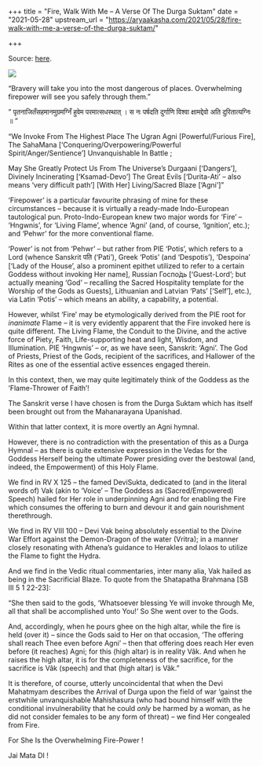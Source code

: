 +++
title = "Fire, Walk With Me – A Verse Of The Durga Suktam"
date = "2021-05-28"
upstream_url = "https://aryaakasha.com/2021/05/28/fire-walk-with-me-a-verse-of-the-durga-suktam/"

+++

Source: [here](https://aryaakasha.com/2021/05/28/fire-walk-with-me-a-verse-of-the-durga-suktam/).

![](https://aryaakasha.files.wordpress.com/2021/05/e443bb589a520b2d14b4bb0e53e38975.jpg?w=693)

“Bravery will take you into the most dangerous of places. Overwhelming firepower will see you safely through them.”

” पृतनाजितँसहमानमुग्रमग्निँ हुवेम परमात्सधस्थात् । स नः पर्षदति दुर्गाणि विश्वा क्षामद्देवो अति दुरितात्यग्निः ॥ “

“We Invoke From The Highest Place The Ugran Agni \[Powerful/Furious Fire\], The SahaMana \[‘Conquering/Overpowering/Powerful Spirit/Anger/Sentience’\] Unvanquishable In Battle ;

May She Greatly Protect Us From The Universe’s Durgaani \[‘Dangers’\], Divinely Incinerating \[‘Ksamad-Devo’\] The Great Evils \[‘Durita-Ati’ – also means ‘very difficult path’\] \[With Her\] Living/Sacred Blaze \[‘Agni’\]”

‘Firepower’ is a particular favourite phrasing of mine for these circumstances – because it is virtually a ready-made Indo-European tautological pun. Proto-Indo-European knew two major words for ‘Fire’ – ‘Hngwnis’, for ‘Living Flame’, whence ‘Agni’ (and, of course, ‘Ignition’, etc.); and ‘Pehwr’ for the more conventional flame.

‘Power’ is not from ‘Pehwr’ – but rather from PIE ‘Potis’, which refers to a Lord (whence Sanskrit पति (‘Pati’), Greek ‘Potis’ (and ‘Despotis’), ‘Despoina’ \[‘Lady of the House’, also a prominent epithet utilized to refer to a certain Goddess without invoking Her name\], Russian Госпо́дь \[‘Guest-Lord’; but actually meaning ‘God’ – recalling the Sacred Hospitality template for the Worship of the Gods as Guests\], Lithuanian and Latvian ‘Pats’ \[‘Self’\], etc.), via Latin ‘Potis’ – which means an ability, a capability, a potential.

However, whilst ‘Fire’ may be etymologically derived from the PIE root for *inanimate* Flame – it is very evidently apparent that the Fire invoked here is quite different. The Living Flame, the Conduit to the Divine, and the active force of Piety, Faith, Life-supporting heat and light, Wisdom, and Illumination. PIE ‘Hngwnis’ – or, as we have seen, Sanskrit: ‘Agni’. The God of Priests, Priest of the Gods, recipient of the sacrifices, and Hallower of the Rites as one of the essential active essences engaged therein.

In this context, then, we may quite legitimately think of the Goddess as the ‘Flame-Thrower of Faith’!

The Sanskrit verse I have chosen is from the Durga Suktam which has itself been brought out from the Mahanarayana Upanishad.

Within that latter context, it is more overtly an Agni hymnal.

However, there is no contradiction with the presentation of this as a Durga Hymnal – as there is quite extensive expression in the Vedas for the Goddess Herself being the ultimate Power presiding over the bestowal (and, indeed, the Empowerment) of this Holy Flame.

We find in RV X 125 – the famed DeviSukta, dedicated to (and in the literal words of) Vak (akin to ‘Voice’ – The Goddess as (Sacred/Empowered) Speech) hailed for Her role in underpinning Agni and for enabling the Fire which consumes the offering to burn and devour it and gain nourishment therethrough.

We find in RV VIII 100 – Devi Vak being absolutely essential to the Divine War Effort against the Demon-Dragon of the water (Vritra); in a manner closely resonating with Athena’s guidance to Herakles and Iolaos to utilize the Flame to fight the Hydra.

And we find in the Vedic ritual commentaries, inter many alia, Vak hailed as being in the Sacrificial Blaze. To quote from the Shatapatha Brahmana \[SB III 5 1 22-23\]:

“She then said to the gods, ‘Whatsoever blessing Ye will invoke through Me, all that shall be accomplished unto You!’ So She went over to the Gods.

And, accordingly, when he pours ghee on the high altar, while the fire is held (over it) – since the Gods said to Her on that occasion, ‘The offering shall reach Thee even before Agni’ – then that offering does reach Her even before (it reaches) Agni; for this (high altar) is in reality Vâk. And when he raises the high altar, it is for the completeness of the sacrifice, for the sacrifice is Vâk (speech) and that (high altar) is Vâk.”

It is therefore, of course, utterly uncoincidental that when the Devi Mahatmyam describes the Arrival of Durga upon the field of war ‘gainst the erstwhile unvanquishable Mahishasura (who had bound himself with the conditional invulnerability that he could *only* be harmed by a woman, as he did not consider females to be any form of threat) – we find Her congealed from Fire.

For She Is the Overwhelming Fire-Power !

Jai Mata DI !